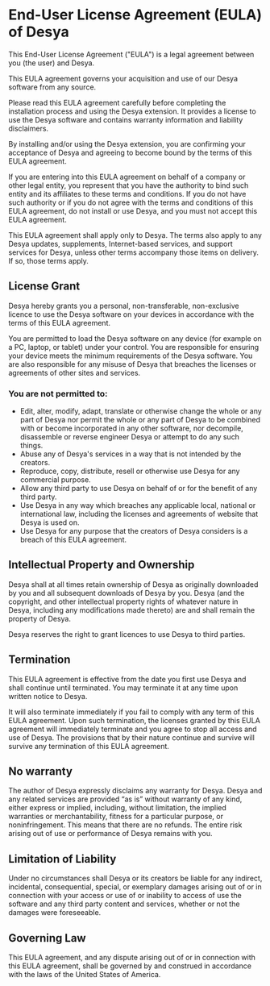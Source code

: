# End-User License Agreement (EULA) of Desya

This End-User License Agreement ("EULA") is a legal agreement between you (the user) and Desya.

This EULA agreement governs your acquisition and use of our Desya software from any source.

Please read this EULA agreement carefully before completing the installation process and using the Desya extension. It provides a license to use the Desya software and contains warranty information and liability disclaimers.

By installing and/or using the Desya extension, you are confirming your acceptance of Desya and agreeing to become bound by the terms of this EULA agreement.

If you are entering into this EULA agreement on behalf of a company or other legal entity, you represent that you have the authority to bind such entity and its affiliates to these terms and conditions. If you do not have such authority or if you do not agree with the terms and conditions of this EULA agreement, do not install or use Desya, and you must not accept this EULA agreement.

This EULA agreement shall apply only to Desya. The terms also apply to any Desya updates, supplements, Internet-based services, and support services for Desya, unless other terms accompany those items on delivery. If so, those terms apply.

## License Grant
Desya hereby grants you a personal, non-transferable, non-exclusive licence to use the Desya software on your devices in accordance with the terms of this EULA agreement.

You are permitted to load the Desya software on any device (for example on a PC, laptop, or tablet) under your control. You are responsible for ensuring your device meets the minimum requirements of the Desya software. You are also responsible for any misuse of Desya that breaches the licenses or agreements of other sites and services.

### You are not permitted to:

- Edit, alter, modify, adapt, translate or otherwise change the whole or any part of Desya nor permit the whole or any part of Desya to be combined with or become incorporated in any other software, nor decompile, disassemble or reverse engineer Desya or attempt to do any such things.
- Abuse any of Desya's services in a way that is not intended by the creators.
- Reproduce, copy, distribute, resell or otherwise use Desya for any commercial purpose.
- Allow any third party to use Desya on behalf of or for the benefit of any third party.
- Use Desya in any way which breaches any applicable local, national or international law, including the licenses and agreements of website that Desya is used on.
- Use Desya for any purpose that the creators of Desya considers is a breach of this EULA agreement.

## Intellectual Property and Ownership
Desya shall at all times retain ownership of Desya as originally downloaded by you and all subsequent downloads of Desya by you. Desya (and the copyright, and other intellectual property rights of whatever nature in Desya, including any modifications made thereto) are and shall remain the property of Desya.

Desya reserves the right to grant licences to use Desya to third parties.

## Termination
This EULA agreement is effective from the date you first use Desya and shall continue until terminated. You may terminate it at any time upon written notice to Desya.

It will also terminate immediately if you fail to comply with any term of this EULA agreement. Upon such termination, the licenses granted by this EULA agreement will immediately terminate and you agree to stop all access and use of Desya. The provisions that by their nature continue and survive will survive any termination of this EULA agreement.

## No warranty
The author of Desya expressly disclaims any warranty for Desya. Desya and any related services are provided “as is” without warranty of any kind, either express or implied, including, without limitation, the implied warranties or merchantability, fitness for a particular purpose, or noninfringement. This means that there are no refunds. The entire risk arising out of use or performance of Desya remains with you.

## Limitation of Liability
Under no circumstances shall Desya or its creators be liable for any indirect, incidental, consequential, special, or exemplary damages arising out of or in connection with your access or use of or inability to access of use the software and any third party content and services, whether or not the damages were foreseeable.

## Governing Law
This EULA agreement, and any dispute arising out of or in connection with this EULA agreement, shall be governed by and construed in accordance with the laws of the United States of America.
